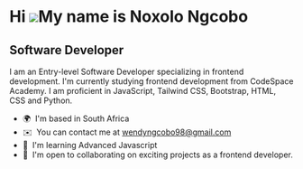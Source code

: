 Hi ![](https://user-images.githubusercontent.com/18350557/176309783-0785949b-9127-417c-8b55-ab5a4333674e.gif)My name is Noxolo Ngcobo
=====================================================================================================================================

Software Developer
------------------

I am an Entry-level Software Developer specializing in frontend development. I'm currently studying frontend development from CodeSpace Academy. I am proficient in JavaScript, Tailwind CSS, Bootstrap, HTML, CSS and Python.

*   🌍  I'm based in South Africa
*   ✉️  You can contact me at [wendyngcobo98@gmail.com](mailto:wendyngcobo98@gmail.com)
*   🧠  I'm learning Advanced Javascript
*   🤝  I'm open to collaborating on exciting projects as a frontend developer.
